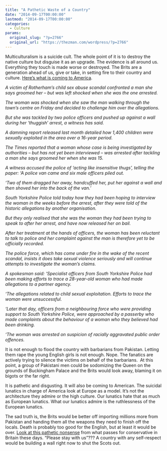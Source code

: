 ```yaml
---
title: "A Pathetic Waste of a Country"
date: "2014-09-17T00:00:00"
lastmod: "2014-09-17T00:00:00"
categories:
  - Culture
params:
  original_slug: "?p=2766"
  original_url: "https://thezman.com/wordpress/?p=2766"
---
```


Multiculturalism is a suicide cult. The whole point of it is to destroy
the native culture but disguise it as an upgrade. The evidence is all
around us. Everything they touch is made worse or destroyed. The Brits
are a generation ahead of us, give or take, in setting fire to their
country and culture. <a
href="http://www.dailymail.co.uk/news/article-2756140/Rotherham-child-abuse-victim-confronts-alleged-abuser-street-SHE-arrested-van-load-police.html#ixzz3DQipCeqG"
rel="noopener noreferrer" target="_blank">Here’s what is coming to
America</a>.

*A victim of Rotherham’s child sex abuse scandal confronted a man she
says groomed her – but was left shocked when she was the one arrested.*

*The woman was shocked when she saw the man walking through the town’s
centre on Friday and decided to challenge him over the allegations.*

*But she was tackled by two police officers and pushed up against a wall
during her ‘thuggish’ arrest, a witness has said.*

*A damning report released last month detailed how 1,400 children were
sexually exploited in the area over a 16-year period.*

*The Times reported that a woman whose case is being investigated by
authorities – but has not yet been interviewed – was arrested after
tackling a man she says groomed her when she was 15.*

*A witness accused the police of ‘acting like insensitive thugs’,
telling the paper: ‘A police van came and six male officers piled out.*

*‘Two of them dragged her away, handcuffed her, put her against a wall
and then shoved her into the back of the van.’*

*South Yorkshire Police told today how they had been hoping to interview
the woman in the weeks before the arrest, after they were told of the
historic allegations by another organisation.*

*But they only realised that she was the woman they had been trying to
speak to after her arrest, and have now released her on bail.*

*After her treatment at the hands of officers, the woman has been
reluctant to talk to police and her complaint against the man is
therefore yet to be officially recorded.*

*The police force, which has come under fire in the wake of the recent
scandal, insists it does take sexual violence seriously and will
continue attempts to investigate the woman’s claims.*

*A spokesman said: ‘Specialist officers from South Yorkshire Police had
been making efforts to trace a 28-year-old woman who had made
allegations to a partner agency.*

*‘The allegations related to child sexual exploitation. Efforts to trace
the woman were unsuccessful.*

*‘Later that day, officers from a neighbouring force who were providing
support to South Yorkshire Police, were approached by a passerby who
made complaints about the behaviour of a woman who they believed had
been drinking.*

*‘The woman was arrested on suspicion of racially aggravated public
order offences.*

It is not enough to flood the country with barbarians from Pakistan.
Letting them rape the young English girls is not enough. Nope. The
fanatics are actively trying to silence the victims on behalf of the
barbarians.  At this point, a group of Pakistani men could be sodomizing
the Queen on the grounds of Buckingham Palace and the Brits would look
away, blaming it on bigots or the far right.

It is pathetic and disgusting. It will also be coming to American. The
suicidal lunatics in charge of America look at Europe as a model. It’s
not the architecture they admire or the high culture. Our lunatics hate
that as much as European lunatics. What our lunatics admire is the
ruthlessness of the European lunatics.

The sad truth is, the Brits would be better off importing millions more
from Pakistan and handing them all the weapons they need to finish off
the locals. Death is probably too good for the English, but at least it
would be over. <a
href="http://www.spectator.co.uk/features/9311032/please-scotland-stay-with-us/"
rel="noopener noreferrer" target="_blank">Look at this pathetic
nonsense</a> from what passes for conservative in Britain these days.
“Please stay with us”??? A country with any self-respect would be
building a wall right now to shut the Scots out.
